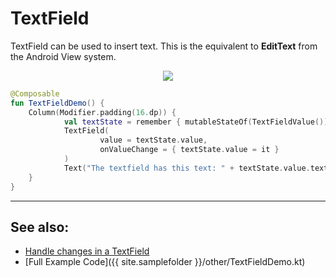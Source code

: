 <!---
This is the API of version 1.0.4
-->
# TextField

TextField can be used to insert text. This is the equivalent to **EditText** from the Android View system.

<p align="center">
  <img src ="{{ site.images }}/material/textfield/textfield.png"  />
</p>

```kotlin
@Composable
fun TextFieldDemo() {
    Column(Modifier.padding(16.dp)) {
            val textState = remember { mutableStateOf(TextFieldValue()) }
            TextField(
                    value = textState.value,
                    onValueChange = { textState.value = it }
            )
            Text("The textfield has this text: " + textState.value.text)
    }
}
```

-------------
## See also:
* [Handle changes in a TextField](https://foso.github.io/Jetpack-Compose-Playground/cookbook/textfield_changes/)
* [Full Example Code]({{ site.samplefolder }}/other/TextFieldDemo.kt)
